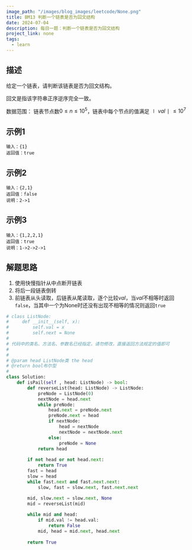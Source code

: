 ```yaml
---
image_path: "/images/blog_images/leetcode/None.png"
title: BM13 判断一个链表是否为回文结构
date: 2024-07-04
description: 每日一题：判断一个链表是否为回文结构
project_link: none
tags:
  - learn
---
```

## 描述

给定一个链表，请判断该链表是否为回文结构。

回文是指该字符串正序逆序完全一致。

数据范围： 链表节点数$0≤n≤10^5$﻿，链表中每个节点的值满足$∣val∣≤10^7$﻿

## 示例1

```Plain
输入：{1}
返回值：true
```

## 示例2

```Plain
输入：{2,1}
返回值：false
说明：2->1
```

## 示例3

```Plain
输入：{1,2,2,1}
返回值：true
说明：1->2->2->1
```

## 解题思路

1. 使用快慢指针从中点断开链表
2. 将后一段链表倒转
3. 前链表从头读取，后链表从尾读取，逐个比较$val$﻿，当$val$﻿不相等时返回`false`，当其中一个为None时还没有出现不相等的情况则返回`true`

```Python
# class ListNode:
#     def __init__(self, x):
#         self.val = x
#         self.next = None
#
# 代码中的类名、方法名、参数名已经指定，请勿修改，直接返回方法规定的值即可
#
# 
# @param head ListNode类 the head
# @return bool布尔型
#
class Solution:
    def isPail(self , head: ListNode) -> bool:
        def reverseList(head: ListNode) -> ListNode:
            preNode = ListNode(0)
            nextNode = head.next
            while preNode:
                head.next = preNode.next
                preNode.next = head
                if nextNode:
                    head = nextNode
                    nextNode = nextNode.next
                else:
                    preNode = None
            return head
        
        if not head or not head.next:
            return True
        fast = head
        slow = head
        while fast.next and fast.next.next:
            slow, fast = slow.next, fast.next.next
        
        mid, slow.next = slow.next, None
        mid = reverseList(mid)

        while mid and head:
            if mid.val != head.val:
                return False
            mid, head = mid.next, head.next
        
        return True
```